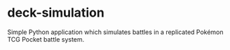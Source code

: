 # deck-simulation
Simple Python application which simulates battles in a replicated Pokémon TCG Pocket battle system.

